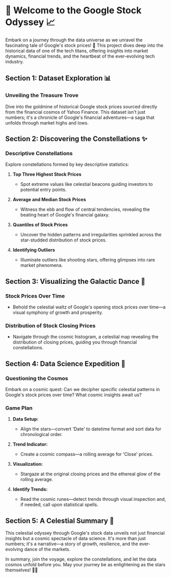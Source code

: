 # 🚀 Welcome to the Google Stock Odyssey 📈

Embark on a journey through the data universe as we unravel the fascinating tale of Google's stock prices! 🌌 This project dives deep into the historical data of one of the tech titans, offering insights into market dynamics, financial trends, and the heartbeat of the ever-evolving tech industry.

## Section 1: Dataset Exploration 📊

### Unveiling the Treasure Trove
Dive into the goldmine of historical Google stock prices sourced directly from the financial cosmos of Yahoo Finance. This dataset isn't just numbers; it's a chronicle of Google's financial adventures—a saga that unfolds through market highs and lows.

## Section 2: Discovering the Constellations ✨

### Descriptive Constellations
Explore constellations formed by key descriptive statistics:

1. **Top Three Highest Stock Prices**
   - Spot extreme values like celestial beacons guiding investors to potential entry points.

2. **Average and Median Stock Prices**
   - Witness the ebb and flow of central tendencies, revealing the beating heart of Google's financial galaxy.

3. **Quantiles of Stock Prices**
   - Uncover the hidden patterns and irregularities sprinkled across the star-studded distribution of stock prices.

4. **Identifying Outliers**
   - Illuminate outliers like shooting stars, offering glimpses into rare market phenomena.

## Section 3: Visualizing the Galactic Dance 🌌

### Stock Prices Over Time
   - Behold the celestial waltz of Google's opening stock prices over time—a visual symphony of growth and prosperity.

### Distribution of Stock Closing Prices
   - Navigate through the cosmic histogram, a celestial map revealing the distribution of closing prices, guiding you through financial constellations.

## Section 4: Data Science Expedition 🚀

### Questioning the Cosmos
Embark on a cosmic quest: Can we decipher specific celestial patterns in Google's stock prices over time? What cosmic insights await us?

### Game Plan
1. **Data Setup:**
   - Align the stars—convert 'Date' to datetime format and sort data for chronological order.

2. **Trend Indicator:**
   - Create a cosmic compass—a rolling average for 'Close' prices.

3. **Visualization:**
   - Stargaze at the original closing prices and the ethereal glow of the rolling average.

4. **Identify Trends:**
   - Read the cosmic runes—detect trends through visual inspection and, if needed, call upon statistical spells.

## Section 5: A Celestial Summary 🌠

This celestial odyssey through Google's stock data unveils not just financial insights but a cosmic spectacle of data science. It's more than just numbers; it's a narrative—a story of growth, resilience, and the ever-evolving dance of the markets.

In summary, join the voyage, explore the constellations, and let the data cosmos unfold before you. May your journey be as enlightening as the stars themselves! 🌌🚀
